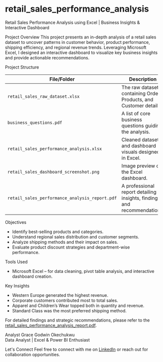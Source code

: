 # retail_sales_performance_analysis

Retail Sales Performance Analysis using Excel | Business Insights & Interactive Dashboard


Project Overview
This project presents an in-depth analysis of a retail sales dataset to uncover patterns in customer behavior, product performance, shipping efficiency, and regional revenue trends. Leveraging Microsoft Excel, I designed an interactive dashboard to visualize key business insights and provide actionable recommendations.

 Project Structure

| File/Folder | Description |
|-------------|-------------|
| `retail_sales_raw_dataset.xlsx` | The raw dataset containing Orders, Products, and Customer details. |
| `business_questions.pdf` | A list of core business questions guiding the analysis. |
| `retail_sales_performance_analysis.xlsx` | Cleaned dataset and dashboard visuals designed in Excel. |
| `retail_sales_dashboard_screenshot.png` | Image preview of the Excel dashboard. |
| `retail_sales_performance_analysis_report.pdf` | A professional report detailing insights, findings, and recommendations. |


 Objectives
- Identify best-selling products and categories.
- Understand regional sales distribution and customer segments.
- Analyze shipping methods and their impact on sales.
- Evaluate product discount strategies and department-wise performance.



 Tools Used
- Microsoft Excel – for data cleaning, pivot table analysis, and interactive dashboard creation.

 Key Insights
- Western Europe generated the highest revenue.
- Corporate customers contributed most to total sales.
- Apparel and Children’s Wear topped both in quantity and revenue.
- Standard Class was the most preferred shipping method.

For detailed findings and strategic recommendations, please refer to the [retail_sales_performance_analysis_report.pdf](./retail_sales_performance_analysis_report.pdf).


 Analyst
Grace Godwin Okechukwu  
Data Analyst | Excel & Power BI Enthusiast

Let's Connect
Feel free to connect with me on [LinkedIn](www.linkedin.com/in/graceokechukwu) or reach out for collaboration opportunities.


